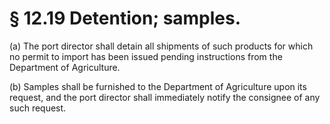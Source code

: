 # § 12.19   Detention; samples.

(a) The port director shall detain all shipments of such products for which no permit to import has been issued pending instructions from the Department of Agriculture.


(b) Samples shall be furnished to the Department of Agriculture upon its request, and the port director shall immediately notify the consignee of any such request.




